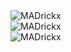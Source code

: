 <div style="display:flex; flex-direction:column;">
<img src="https://github-readme-stats.vercel.app/api/top-langs?username=MADrickx&show_icons=true&locale=en&count_private=true&theme=radical" alt="MADrickx" />
<img src="https://github-readme-stats.vercel.app/api?username=MADrickx&show_icons=true&locale=en&count_private=true&theme=radical&hide=issues,contribs" alt="MADrickx" />
<img src="https://github-readme-streak-stats.herokuapp.com/?user=MADrickx&" alt="MADrickx" />
</div>
